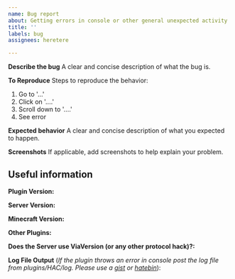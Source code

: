 ```yaml
---
name: Bug report
about: Getting errors in console or other general unexpected activity
title: ''
labels: bug
assignees: heretere

---
```


**Describe the bug**
A clear and concise description of what the bug is.

**To Reproduce**
Steps to reproduce the behavior:
1. Go to '...'
2. Click on '....'
3. Scroll down to '....'
4. See error

**Expected behavior**
A clear and concise description of what you expected to happen.

**Screenshots**
If applicable, add screenshots to help explain your problem.

## Useful information

**Plugin Version:**

**Server Version:**

**Minecraft Version:**

**Other Plugins:**

**Does the Server use ViaVersion (or any other protocol hack)?:**

**Log File Output** (_If the plugin throws an error in console post the log file from plugins/HAC/log. Please use
a [gist](https://gist.github.com/) or [hatebin](https://hatebin.com)_):
